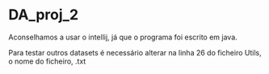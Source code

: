 # DA_proj_2

Aconselhamos a usar o intellij, já que o programa foi escrito em java.

Para testar outros datasets é necessário alterar na linha 26 do ficheiro Utils, o nome do ficheiro, .txt
